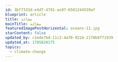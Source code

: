 ```yaml
---
id: 3bf7333d-e4d7-4791-ac07-6581244559af
blueprint: article
title: مقاله
mainTitle: مقاله
featuredImagePostHorizental: oceans-11.jpg
starContent: false
updated_by: c1ede7bd-11c2-4af0-9224-2178b8f71939
updated_at: 1705820175
topics:
  - climate-change
---
```

